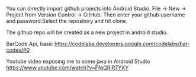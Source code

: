 

You can directly import github projects into Android Studio. File -> New -> Project from Version Control -> GitHub. Then enter your github username and password.Select the repository and hit clone.

The github repo will be created as a new project in android studio.



BarCode Api, basic
https://codelabs.developers.google.com/codelabs/bar-codes/#0

Youtube video exposing me to some java in Android Studio
https://www.youtube.com/watch?v=FfgQRjR7YXY

